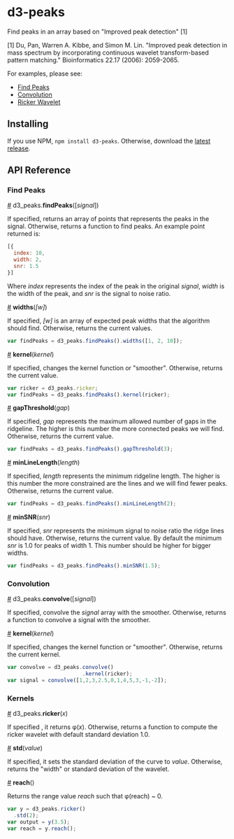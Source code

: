 # d3-peaks

Find peaks in an array based on "Improved peak detection" \[1\]

\[1\] Du, Pan, Warren A. Kibbe, and Simon M. Lin. "Improved peak detection in mass spectrum by incorporating continuous wavelet transform-based pattern matching." Bioinformatics 22.17 (2006): 2059-2065.

For examples, please see:
*  [Find Peaks](https://bl.ocks.org/efekarakus/cc7303456841523f37dd)
*  [Convolution](http://bl.ocks.org/efekarakus/9e5d933195dee8b4a882)
*  [Ricker Wavelet](http://bl.ocks.org/efekarakus/3c30061ef9e56c2328c6)

## Installing

If you use NPM, `npm install d3-peaks`. Otherwise, download the [latest release](https://github.com/d3/d3-peaks/releases/latest).

## API Reference

### Find Peaks

<a href="#findpeaks" name="findpeaks">#</a> d3_peaks.<b>findPeaks</b>([<i>signal</i>])

If specified, returns an array of points that represents the peaks in the signal. Otherwise, returns a function to find peaks.
An example point returned is:
```js
[{
  index: 10,
  width: 2,
  snr: 1.5
}]
```
Where <i>index</i> represents the index of the peak in the original <i>signal</i>, <i>width</i> is the width of the peak, and <i>snr</i> is the signal to noise ratio.

<a href="#findpeaks-widths" name="#findpeaks-widths">#</a> <b>widths</b>(<i>[w]</i>)

If specified, <i>[w]</i> is an array of expected peak widths that the algorithm should find. Otherwise, returns the current values.
```js
var findPeaks = d3_peaks.findPeaks().widths([1, 2, 10]);
```

<a href="#findpeaks-kernel" name="#findpeaks-kernel">#</a> <b>kernel</b>(<i>kernel</i>)

If specified, changes the kernel function or "smoother". Otherwise, returns the current value.
```js
var ricker = d3_peaks.ricker;
var findPeaks = d3_peaks.findPeaks().kernel(ricker);
```

<a href="#findpeaks-gapthreshold" name="#findpeaks-gapthreshold">#</a> <b>gapThreshold</b>(<i>gap</i>)

If specified, <i>gap</i> represents the maximum allowed number of gaps in the ridgeline. The higher is this number the more connected peaks we will find. Otherwise, returns the current value.
```js
var findPeaks = d3_peaks.findPeaks().gapThreshold(3);
```

<a href="#findpeaks-minlinelength" name="#findpeaks-minlinelength">#</a> <b>minLineLength</b>(<i>length</i>)

If specified, <i>length</i> represents the minimum ridgeline length. The higher is this number the more constrained are the lines and we will find fewer peaks. Otherwise, returns the current value.
```js
var findPeaks = d3_peaks.findPeaks().minLineLength(2);
```

<a href="#findpeaks-minsnr" name="#findpeaks-minsnr">#</a> <b>minSNR</b>(<i>snr</i>)

If specified, <i>snr</i> represents the minimum signal to noise ratio the ridge lines should have. Otherwise, returns the current value.
By default the minimum <i>snr</i> is 1.0 for peaks of width 1. This number should be higher for bigger widths.
```js
var findPeaks = d3_peaks.findPeaks().minSNR(1.5);
```

### Convolution

<a href="#convolve" name="convolve">#</a> d3_peaks.<b>convolve</b>([<i>signal</i>])

If specified, convolve the <i>signal</i> array with the smoother. Otherwise, returns a function to convolve a signal with the smoother.

<a href="#convolve-kernel" name="convolve-kernel">#</a> <b>kernel</b>(<i>kernel</i>)

If specified, changes the kernel function or "smoother". Otherwise, returns the current kernel.
```js
var convolve = d3_peaks.convolve()
                        .kernel(ricker);
var signal = convolve([1,2,3,2.5,0,1,4,5,3,-1,-2]);
```

### Kernels

<a href="#ricker" name="ricker">#</a> d3_peaks.<b>ricker</b>(<i>x</i>)

If specified , it returns φ(<i>x</i>). Otherwise, returns a function to compute the ricker wavelet with default standard deviation 1.0.

<a href="#ricker-std" name="ricker-std">#</a> <b>std</b>(<i>value</i>)

If specified, it sets the standard deviation of the curve to <i>value</i>. Otherwise, returns the "width" or standard deviation of the wavelet.

<a href="#ricker-reach" name="ricker-reach">#</a> <b>reach</b>()

Returns the range value <i>reach</i> such that φ(reach) ~ 0.

```js
var y = d3_peaks.ricker()
  .std(2);
var output = y(3.5);
var reach = y.reach();
```
